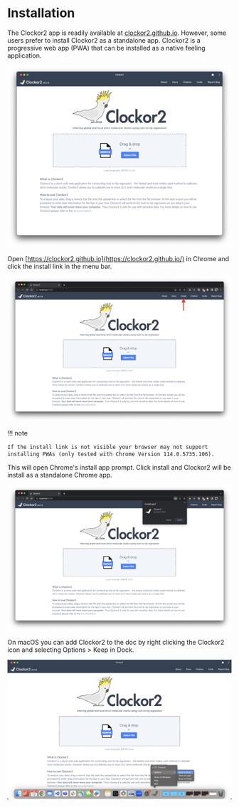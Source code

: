 # Installation

The Clockor2 app is readily available at [clockor2.github.io](https://clockor2.github.io/). However, some users prefer to install Clockor2 as a standalone app. Clockor2 is a progressive web app (PWA) that can be installed as a native feeling application.

![](images/install-native-app.png)

Open [https://clockor2.github.io](https://clockor2.github.io/) in Chrome and click the install link in the menu bar.

![](images/install-link.png)

!!! note 

    If the install link is not visible your browser may not support installing PWAs (only tested with Chrome Version 114.0.5735.106).

This will open Chrome's install app prompt. Click install and Clockor2 will be install as a standalone Chrome app. 

![](images/install-prompt.png)

On macOS you can add Clockor2 to the doc by right clicking the Clockor2 icon and selecting Options > Keep in Dock.

![](images/install-keep-in-doc.png)